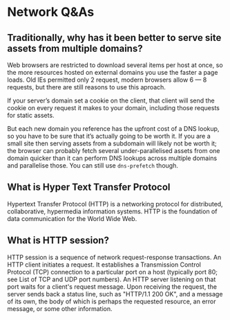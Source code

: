 # Network Q&As

## Traditionally, why has it been better to serve site assets from multiple domains?

Web browsers are restricted to download several items per host at once, 
so the more resources hosted on external domains you use the faster a page loads.
Old IEs permitted only 2 request, modern browsers allow 6 — 8 requests, 
but there are still reasons to use this aproach.

If your server’s domain set a cookie on the client, 
that client will send the cookie on every request it makes to your domain, 
including those requests for static assets.

But each new domain you reference has the upfront cost of a DNS lookup, 
so you have to be sure that it’s actually going to be worth it. 
If you are a small site then serving assets from a subdomain will likely not be worth it;
the browser can probably fetch several under-parallelised assets from one domain quicker 
than it can perform DNS lookups across multiple domains and parallelise those.
You can still use `dns-prefetch` though.

## What is Hyper Text Transfer Protocol

Hypertext Transfer Protocol (HTTP) is a networking protocol for distributed, collaborative, hypermedia information systems. HTTP is the foundation of data communication for the World Wide Web.

## What is HTTP session?

HTTP session is a sequence of network request-response transactions. An HTTP client initiates a request. It establishes a Transmission Control Protocol (TCP) connection to a particular port on a host (typically port 80; see List of TCP and UDP port numbers). An HTTP server listening on that port waits for a client's request message. Upon receiving the request, the server sends back a status line, such as "HTTP/1.1 200 OK", and a message of its own, the body of which is perhaps the requested resource, an error message, or some other information.
